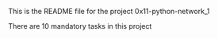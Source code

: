 This is the README file for the project 0x11-python-network_1

There are 10 mandatory tasks in this project
